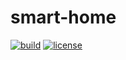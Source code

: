 # smart-home
[![build](https://img.shields.io/github/workflow/status/slowy07/smart-home/flake8?style=for-the-badge)](https://github.com/slowy07/smart-home/actions/workflows/python-app.yml)
[![license](https://img.shields.io/github/license/slowy07/smart-home?style=for-the-badge)](LICENSES)
